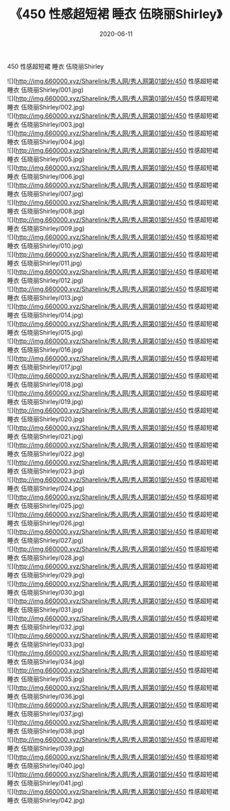 ﻿---
layout: post
title:  《450 性感超短裙 睡衣 伍晓丽Shirley》
date:   2020-06-11
img: http://img.660000.xyz/Sharelink/秀人网/秀人网第01部分/450 性感超短裙 睡衣 伍晓丽Shirley/000.jpg
categories: [美女, 清纯, 唯美]
---

450 性感超短裙 睡衣 伍晓丽Shirley

  ![](http://img.660000.xyz/Sharelink/秀人网/秀人网第01部分/450 性感超短裙 睡衣 伍晓丽Shirley/001.jpg) <br> ![](http://img.660000.xyz/Sharelink/秀人网/秀人网第01部分/450 性感超短裙 睡衣 伍晓丽Shirley/002.jpg) <br> ![](http://img.660000.xyz/Sharelink/秀人网/秀人网第01部分/450 性感超短裙 睡衣 伍晓丽Shirley/003.jpg) <br> ![](http://img.660000.xyz/Sharelink/秀人网/秀人网第01部分/450 性感超短裙 睡衣 伍晓丽Shirley/004.jpg) <br> ![](http://img.660000.xyz/Sharelink/秀人网/秀人网第01部分/450 性感超短裙 睡衣 伍晓丽Shirley/005.jpg) <br> ![](http://img.660000.xyz/Sharelink/秀人网/秀人网第01部分/450 性感超短裙 睡衣 伍晓丽Shirley/006.jpg) <br> ![](http://img.660000.xyz/Sharelink/秀人网/秀人网第01部分/450 性感超短裙 睡衣 伍晓丽Shirley/007.jpg) <br> ![](http://img.660000.xyz/Sharelink/秀人网/秀人网第01部分/450 性感超短裙 睡衣 伍晓丽Shirley/008.jpg) <br> ![](http://img.660000.xyz/Sharelink/秀人网/秀人网第01部分/450 性感超短裙 睡衣 伍晓丽Shirley/009.jpg) <br> ![](http://img.660000.xyz/Sharelink/秀人网/秀人网第01部分/450 性感超短裙 睡衣 伍晓丽Shirley/010.jpg) <br> ![](http://img.660000.xyz/Sharelink/秀人网/秀人网第01部分/450 性感超短裙 睡衣 伍晓丽Shirley/011.jpg) <br> ![](http://img.660000.xyz/Sharelink/秀人网/秀人网第01部分/450 性感超短裙 睡衣 伍晓丽Shirley/012.jpg) <br> ![](http://img.660000.xyz/Sharelink/秀人网/秀人网第01部分/450 性感超短裙 睡衣 伍晓丽Shirley/013.jpg) <br> ![](http://img.660000.xyz/Sharelink/秀人网/秀人网第01部分/450 性感超短裙 睡衣 伍晓丽Shirley/014.jpg) <br> ![](http://img.660000.xyz/Sharelink/秀人网/秀人网第01部分/450 性感超短裙 睡衣 伍晓丽Shirley/015.jpg) <br> ![](http://img.660000.xyz/Sharelink/秀人网/秀人网第01部分/450 性感超短裙 睡衣 伍晓丽Shirley/016.jpg) <br> ![](http://img.660000.xyz/Sharelink/秀人网/秀人网第01部分/450 性感超短裙 睡衣 伍晓丽Shirley/017.jpg) <br> ![](http://img.660000.xyz/Sharelink/秀人网/秀人网第01部分/450 性感超短裙 睡衣 伍晓丽Shirley/018.jpg) <br> ![](http://img.660000.xyz/Sharelink/秀人网/秀人网第01部分/450 性感超短裙 睡衣 伍晓丽Shirley/019.jpg) <br> ![](http://img.660000.xyz/Sharelink/秀人网/秀人网第01部分/450 性感超短裙 睡衣 伍晓丽Shirley/020.jpg) <br> ![](http://img.660000.xyz/Sharelink/秀人网/秀人网第01部分/450 性感超短裙 睡衣 伍晓丽Shirley/021.jpg) <br> ![](http://img.660000.xyz/Sharelink/秀人网/秀人网第01部分/450 性感超短裙 睡衣 伍晓丽Shirley/022.jpg) <br> ![](http://img.660000.xyz/Sharelink/秀人网/秀人网第01部分/450 性感超短裙 睡衣 伍晓丽Shirley/023.jpg) <br> ![](http://img.660000.xyz/Sharelink/秀人网/秀人网第01部分/450 性感超短裙 睡衣 伍晓丽Shirley/024.jpg) <br> ![](http://img.660000.xyz/Sharelink/秀人网/秀人网第01部分/450 性感超短裙 睡衣 伍晓丽Shirley/025.jpg) <br> ![](http://img.660000.xyz/Sharelink/秀人网/秀人网第01部分/450 性感超短裙 睡衣 伍晓丽Shirley/026.jpg) <br> ![](http://img.660000.xyz/Sharelink/秀人网/秀人网第01部分/450 性感超短裙 睡衣 伍晓丽Shirley/027.jpg) <br> ![](http://img.660000.xyz/Sharelink/秀人网/秀人网第01部分/450 性感超短裙 睡衣 伍晓丽Shirley/028.jpg) <br> ![](http://img.660000.xyz/Sharelink/秀人网/秀人网第01部分/450 性感超短裙 睡衣 伍晓丽Shirley/029.jpg) <br> ![](http://img.660000.xyz/Sharelink/秀人网/秀人网第01部分/450 性感超短裙 睡衣 伍晓丽Shirley/030.jpg) <br> ![](http://img.660000.xyz/Sharelink/秀人网/秀人网第01部分/450 性感超短裙 睡衣 伍晓丽Shirley/031.jpg) <br> ![](http://img.660000.xyz/Sharelink/秀人网/秀人网第01部分/450 性感超短裙 睡衣 伍晓丽Shirley/032.jpg) <br> ![](http://img.660000.xyz/Sharelink/秀人网/秀人网第01部分/450 性感超短裙 睡衣 伍晓丽Shirley/033.jpg) <br> ![](http://img.660000.xyz/Sharelink/秀人网/秀人网第01部分/450 性感超短裙 睡衣 伍晓丽Shirley/034.jpg) <br> ![](http://img.660000.xyz/Sharelink/秀人网/秀人网第01部分/450 性感超短裙 睡衣 伍晓丽Shirley/035.jpg) <br> ![](http://img.660000.xyz/Sharelink/秀人网/秀人网第01部分/450 性感超短裙 睡衣 伍晓丽Shirley/036.jpg) <br> ![](http://img.660000.xyz/Sharelink/秀人网/秀人网第01部分/450 性感超短裙 睡衣 伍晓丽Shirley/037.jpg) <br> ![](http://img.660000.xyz/Sharelink/秀人网/秀人网第01部分/450 性感超短裙 睡衣 伍晓丽Shirley/038.jpg) <br> ![](http://img.660000.xyz/Sharelink/秀人网/秀人网第01部分/450 性感超短裙 睡衣 伍晓丽Shirley/039.jpg) <br> ![](http://img.660000.xyz/Sharelink/秀人网/秀人网第01部分/450 性感超短裙 睡衣 伍晓丽Shirley/040.jpg) <br> ![](http://img.660000.xyz/Sharelink/秀人网/秀人网第01部分/450 性感超短裙 睡衣 伍晓丽Shirley/041.jpg) <br> ![](http://img.660000.xyz/Sharelink/秀人网/秀人网第01部分/450 性感超短裙 睡衣 伍晓丽Shirley/042.jpg) <br>